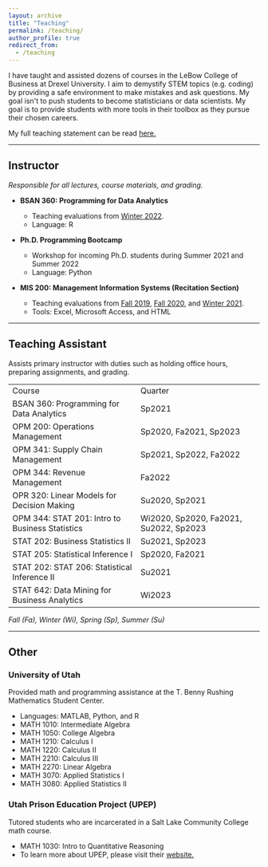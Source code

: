 ```yaml
---
layout: archive
title: "Teaching"
permalink: /teaching/
author_profile: true
redirect_from:
  - /teaching
---
```


I have taught and assisted dozens of courses in the LeBow College of Business at Drexel University. I aim to demystify STEM topics (e.g. coding) by providing a safe environment to make mistakes and ask questions. My goal isn't to push students to become statisticians or data scientists. My goal is to provide students with more tools in their toolbox as they pursue their chosen careers. 


My full teaching statement can be read <a href="/files/BuhlerTeachingStatement.pdf" target="_blank" rel="noopener noreferrer"> here. </a> 

---

## Instructor
*Responsible for all lectures, course materials, and grading.*
- **BSAN 360: Programming for Data Analytics**
	- Teaching evaluations from <a href="/files/BSAN-360_Winter2022.pdf" target="_blank" rel="noopener noreferrer">Winter 2022</a>.
	- Language: R


- **Ph.D. Programming Bootcamp**
	- Workshop for incoming Ph.D. students during Summer 2021 and Summer 2022
	- Language: Python 

- **MIS 200: Management Information Systems (Recitation Section)**

	- Teaching evaluations from <a href="/files/MIS-200_Fall2019.pdf" target="_blank" rel="noopener noreferrer">Fall 2019</a>,  <a href="/files/MIS-200_Fall2020.pdf" target="_blank" rel="noopener noreferrer">Fall 2020</a>, and <a href="/files/MIS-200_Winter2021.pdf" target="_blank" rel="noopener noreferrer">Winter 2021</a>. 
	-  Tools: Excel, Microsoft Access, and HTML
	
---

## Teaching Assistant
Assists primary instructor with duties such as holding office hours, preparing assignments, and grading.

<table>
    <tr>
	<td><div style='width: 150px;'>Course</div></td>
        <td><div style='width: 150px;'>Quarter</div></td>
    </tr>
    <tr>
        <td>BSAN 360: Programming for Data Analytics</td>
        <td>Sp2021</td>
    </tr>
    <tr>
        <td>OPM 200: Operations Management</td>
        <td>Sp2020, Fa2021, Sp2023</td>
    </tr>
    <tr>
        <td>OPM 341: Supply Chain Management</td>
        <td>Sp2021, Sp2022, Fa2022</td>
    </tr>
    <tr>
        <td>OPM 344: Revenue Management</td>
        <td>Fa2022</td>
    </tr>
    <tr>
        <td>OPR 320: Linear Models for Decision Making</td>
        <td>Su2020, Sp2021</td>
    </tr>
    <tr>
        <td>OPM 344: STAT 201: Intro to Business Statistics</td>
        <td>Wi2020, Sp2020, Fa2021, Su2022, Sp2023</td>
    </tr>
    <tr>
        <td>STAT 202: Business Statistics II</td>
        <td>Su2021, Sp2023</td>
    </tr>
    <tr>
        <td>STAT 205: Statistical Inference I</td>
        <td>Sp2020, Fa2021</td>
    </tr>
    <tr>
        <td>STAT 202: STAT 206: Statistical Inference II</td>
        <td>Su2021</td>
    </tr>
    <tr>
        <td>STAT 642: Data Mining for Business Analytics</td>
        <td>Wi2023</td>
    </tr>
</table>

*Fall (Fa), Winter (Wi), Spring (Sp), Summer (Su)*


---


## Other
### University of Utah
Provided math and programming assistance at the T. Benny Rushing Mathematics Student Center.

- Languages: MATLAB, Python, and R
- MATH 1010: Intermediate Algebra
- MATH 1050: College Algebra
- MATH 1210: Calculus I 
- MATH 1220: Calculus II
- MATH 2210: Calculus III
- MATH 2270: Linear Algebra
- MATH 3070: Applied Statistics I
- MATH 3080: Applied Statistics II

### Utah Prison Education Project (UPEP)
Tutored students who are incarcerated in a Salt Lake Community College math course.
- MATH 1030: Intro to Quantitative Reasoning 
- To learn more about UPEP,  please visit their <a href="https://prisoneducationproject.utah.edu/" target="_blank" rel="noopener noreferrer">website.</a>
